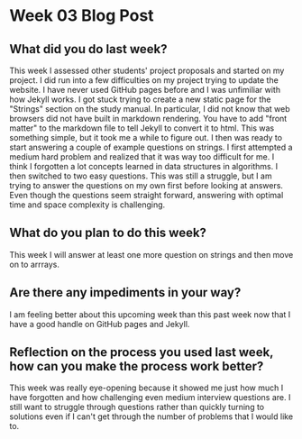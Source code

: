 # Week 03 Blog Post

## What did you do last week?

This week I assessed other students' project proposals and started on my project.  I did run into a few difficulties on my project trying to update the website.  I have never used GitHub pages before and I was unfimiliar with how Jekyll works.  I got stuck trying to create a new static page for the "Strings" section on the study manual.  In particular, I did not know that web browsers did not have built in markdown rendering.  You have to add "front matter" to the markdown file to tell Jekyll to convert it to html.  This was something simple, but it took me a while to figure out.  I then was ready to start answering a couple of example questions on strings.  I first attempted a medium hard problem and realized that it was way too difficult for me.  I think I forgotten a lot concepts learned in data structures in algorithms.  I then switched to two easy questions.  This was still a struggle, but I am trying to answer the questions on my own first before looking at answers.  Even though the questions seem straight forward, answering with optimal time and space complexity is challenging.


## What do you plan to do this week?

This week I will answer at least one more question on strings and then move on to arrrays.  


## Are there any impediments in your way?

I am feeling better about this upcoming week than this past week now that I have a good handle on GitHub pages and Jekyll.


## Reflection on the process you used last week, how can you make the process work better?

This week was really eye-opening because it showed me just how much I have forgotten and how challenging even medium interview questions are.  I still want to struggle through questions rather than quickly turning to solutions even if I can't get through the number of problems that I would like to.
